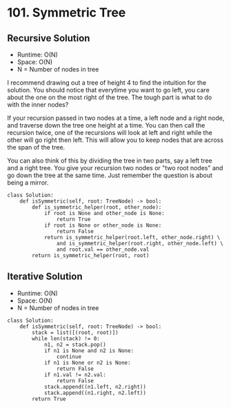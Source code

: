 # 101. Symmetric Tree

## Recursive Solution
- Runtime: O(N)
- Space: O(N)
- N = Number of nodes in tree

I recommend drawing out a tree of height 4 to find the intuition for the solution.
You should notice that everytime you want to go left, you care about the one on the most right of the tree.
The tough part is what to do with the inner nodes?

If your recursion passed in two nodes at a time, a left node and a right node, and traverse down the tree one height at a time. 
You can then call the recursion twice, one of the recursions will look at left and right while the other will go right then left.
This will allow you to keep nodes that are across the span of the tree.

You can also think of this by dividing the tree in two parts, say a left tree and a right tree.
You give your recursion two nodes or "two root nodes" and go down the tree at the same time.
Just remember the question is about being a mirror.

```
class Solution:
    def isSymmetric(self, root: TreeNode) -> bool:
        def is_symmetric_helper(root, other_node):
            if root is None and other_node is None:
                return True
            if root is None or other_node is None:
                return False
            return is_symmetric_helper(root.left, other_node.right) \
                and is_symmetric_helper(root.right, other_node.left) \
                and root.val == other_node.val
        return is_symmetric_helper(root, root)
```

## Iterative Solution
- Runtime: O(N)
- Space: O(N)
- N = Number of nodes in tree

```
class Solution:
    def isSymmetric(self, root: TreeNode) -> bool:
        stack = list([(root, root)])
        while len(stack) != 0:
            n1, n2 = stack.pop()
            if n1 is None and n2 is None:
                continue
            if n1 is None or n2 is None:
                return False
            if n1.val != n2.val:
                return False
            stack.append((n1.left, n2.right))
            stack.append((n1.right, n2.left))
        return True
```
